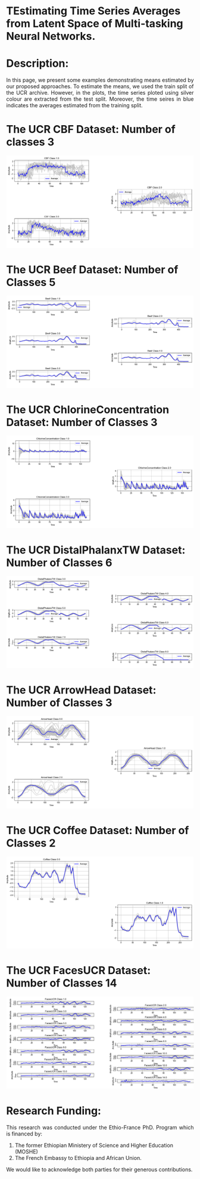 
# TEstimating Time Series Averages from Latent Space of Multi-tasking Neural Networks.

# Description:
<p align="justify">
In this page, we present some examples demonstrating means estimated by our proposed approaches. To estimate the means, we used the train split of the UCR archive. However, in the plots, the time series ploted using silver colour are extracted from the test split. Moreover, the time seires in blue indicates the averages estimated from the training split. 
  
# The UCR CBF Dataset: Number of classes 3
![The UCR CBF Ddataset](CBF.png)

# The UCR Beef Dataset: Number of Classes 5
![The UCR Beef Dataset](Beef.png)

# The UCR ChlorineConcentration Dataset: Number of Classes 3
![The UCR ChlorineConcentration Dataset](ChlorineConcentration.png)

# The UCR DistalPhalanxTW Dataset: Number of Classes 6
![The UCR DistalPhalanxTW Dataset](DistalPhalanxTW.png)
  
# The UCR ArrowHead Dataset: Number of Classes 3
![The UCR ArrowHead Dataset](ArrowHead.png)

# The UCR Coffee Dataset: Number of Classes 2
![The UCR Coffee Dataset](Coffee.png)

# The UCR FacesUCR Dataset: Number of Classes 14
![The UCR FacesUCR Dataset](FacesUCR.png)


# Research Funding:  
<p align="justify">
This research was conducted under the Ethio-France PhD. Program which is financed by:
</p>
<ol>  
<li>The former Ethiopian Ministery of Science and Higher Education (MOSHE)</li>
<li>The French Embassy to Ethiopia and African Union.</li>
</ol>  
<p align="justify">  
We would like to acknowledge both parties for their generous contributions. 
</p>
</p>

